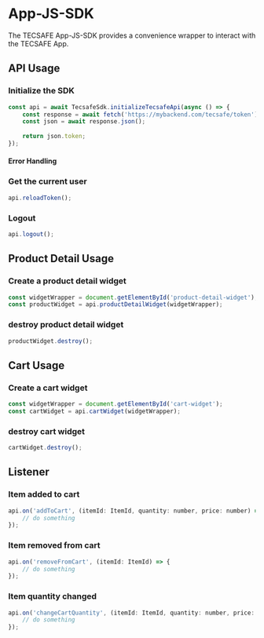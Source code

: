 # App-JS-SDK

The TECSAFE App-JS-SDK provides a convenience wrapper to interact with the TECSAFE App.

## API Usage

### Initialize the SDK

```js
const api = await TecsafeSdk.initializeTecsafeApi(async () => {
    const response = await fetch('https://mybackend.com/tecsafe/token');
    const json = await response.json();
    
    return json.token;
});
```

#### Error Handling



### Get the current user

```js
api.reloadToken();
```

### Logout

```js
api.logout();
```

## Product Detail Usage

### Create a product detail widget

```js
const widgetWrapper = document.getElementById('product-detail-widget');
const productWidget = api.productDetailWidget(widgetWrapper);
```

### destroy product detail widget

```js
productWidget.destroy();
```

## Cart Usage

### Create a cart widget

```js
const widgetWrapper = document.getElementById('cart-widget');
const cartWidget = api.cartWidget(widgetWrapper);
```

### destroy cart widget

```js
cartWidget.destroy();
```

## Listener

### Item added to cart

```js
api.on('addToCart', (itemId: ItemId, quantity: number, price: number) => {
    // do something
});
```

### Item removed from cart

```js
api.on('removeFromCart', (itemId: ItemId) => {
    // do something
});
```

### Item quantity changed

```js
api.on('changeCartQuantity', (itemId: ItemId, quantity: number, price: number) => {
    // do something
});
```